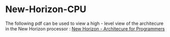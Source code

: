 # New-Horizon-CPU
The following pdf can be used to view a high - level view of the architecure in the New Horizon processor :
        [New Horizon -  Architecure for Programmers](https://github.com/ScoLud54/New-Horizon-CPU/blob/master/NH%20-%20Architecure%20For%20Programmers.pdf)
